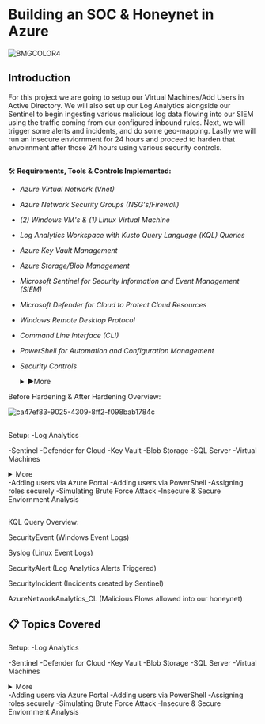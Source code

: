 # Building an SOC & Honeynet in Azure 


![BMGCOLOR4](https://github.com/user-attachments/assets/a5aca205-e65c-4bc8-ae79-0b9dd07f6222)

## Introduction

For this project we are going to setup our Virtual Machines/Add Users in Active Directory. We will also set up our Log Analytics 
alongside our Sentinel to begin ingesting various malicious log data flowing into our SIEM using the traffic coming from our configured inbound 
rules. Next, we will trigger some alerts and incidents, and do some geo-mapping. Lastly we will run an insecure enviornment for 24 hours
and proceed to harden that envoirnment after those 24 hours using various security controls.



##

🛠 **Requirements, Tools & Controls Implemented:**

- *Azure Virtual Network (Vnet)*
- *Azure Network Security Groups (NSG's/Firewall)*
- *(2) Windows VM's & (1) Linux Virtual Machine*
- *Log Analytics Workspace with Kusto Query Language (KQL) Queries*
- *Azure Key Vault Management*
- *Azure Storage/Blob Management*
- *Microsoft Sentinel for Security Information and Event Management (SIEM)*
- *Microsoft Defender for Cloud to Protect Cloud Resources*
- *Windows Remote Desktop Protocol*
- *Command Line Interface (CLI)*
- *PowerShell for Automation and Configuration Management*
- *Security Controls*
  <details><summary>▶️More</summary>


  NIST 800-53 - (Security and Privacy Controls for Information Systems and Organizations)


  Handbook: https://nvlpubs.nist.gov/nistpubs/SpecialPublications/NIST.SP.800-53r5.pdf


  NIST 800-61 - (Computer Security Incident Handling Guide)

  
  Handbook: https://nvlpubs.nist.gov/nistpubs/SpecialPublications/NIST.SP.800-61r2.pdf


  Risk Management Framework (RMF):

  
  ![1_aDXOrMWuBNO4pySw5qN4gA](https://github.com/user-attachments/assets/0e84c001-ffd0-48ad-95b6-1ef0667839e8)


  </details>

Before Hardening & After Hardening Overview:

![ca47ef83-9025-4309-8ff2-f098bab1784c](https://github.com/user-attachments/assets/fb2cfb7a-4854-4ff0-9f5b-f051e79cc5c9)

##
 Setup: 
  -Log Analytics

  
  -Sentinel
  -Defender for Cloud
  -Key Vault
  -Blob Storage
  -SQL Server
  -Virtual Machines

<details><summary>More</summary></details>
  -Adding users via Azure Portal
  -Adding users via PowerShell
  -Assigning roles securely
  -Simulating Brute Force Attack
  -Insecure & Secure Enviornment Analysis


##
 KQL Query Overview:

SecurityEvent (Windows Event Logs)


Syslog (Linux Event Logs)


SecurityAlert (Log Analytics Alerts Triggered)


SecurityIncident (Incidents created by Sentinel)


AzureNetworkAnalytics_CL (Malicious Flows allowed into our honeynet)

## 📋 Topics Covered

   Setup: 
  -Log Analytics

  
  -Sentinel
  -Defender for Cloud
  -Key Vault
  -Blob Storage
  -SQL Server
  -Virtual Machines

<details><summary>More</summary></details>
  -Adding users via Azure Portal
  -Adding users via PowerShell
  -Assigning roles securely
  -Simulating Brute Force Attack
  -Insecure & Secure Enviornment Analysis



